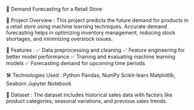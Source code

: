 🛒 Demand Forecasting for a Retail Store

📌 Project Overview :
This project predicts the future demand for products in a retail store using machine learning techniques. Accurate demand forecasting helps in optimizing inventory management, reducing stock shortages, and minimizing overstock issues.

🚀 Features :
✅ Data preprocessing and cleaning
✅ Feature engineering for better model performance
✅ Training and evaluating machine learning models
✅ Forecasting demand for upcoming time periods

🛠 Technologies Used :
Python
Pandas, NumPy
Scikit-learn
Matplotlib, Seaborn
Jupyter Notebook

📂 Dataset :
The dataset includes historical sales data with factors like product categories, seasonal variations, and previous sales trends.
